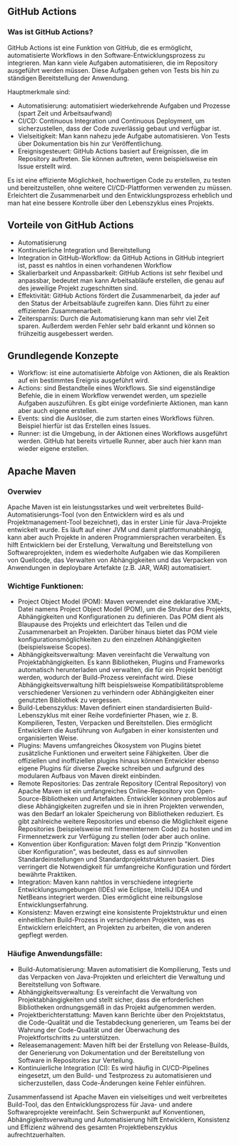 ## GitHub Actions
### Was ist GitHub Actions?
GitHub Actions ist eine Funktion von GitHub, die es ermöglicht, automatisierte Workflows in den Software-Entwicklungsprozess zu integrieren.
Man kann viele Aufgaben automatisieren, die im Repository ausgeführt werden müssen. Diese Aufgaben gehen von Tests bis hin zu ständigen Bereitstellung der Anwendung.

Hauptmerkmale sind:
- Automatisierung: automatisiert wiederkehrende Aufgaben und Prozesse (spart Zeit und Arbeitsaufwand)
- CI/CD: Continuous Integration und Continuous Deployment, um sicherzustellen, dass der Code zuverlässig gebaut und verfügbar ist.
- Vielseitigkeit: Man kann nahezu jede Aufgabe automatisieren. Von Tests über Dokumentation bis hin zur Veröffentlichung.
- Ereignisgesteuert: GitHub Actions basiert auf Ereignissen, die im Repository auftreten. Sie können auftreten, wenn beispielsweise ein Issue erstellt wird.

Es ist eine effiziente Möglichkeit, hochwertigen Code zu erstellen, zu testen und bereitzustellen, ohne weitere CI/CD-Plattformen verwenden zu müssen. 
Erleichtert die Zusammenarbeit und den Entwicklungsprozess erheblich und man hat eine bessere Kontrolle über den Lebenszyklus eines Projekts. 

## Vorteile von GitHub Actions
- Automatisierung
- Kontinuierliche Integration und Bereitstellung
- Integration in GitHub-Workflow: da GitHub Actions in GitHub integriert ist, passt es nahtlos in einen vorhandenen Workflow
- Skalierbarkeit und Anpassbarkeit: GitHub Actions ist sehr flexibel und anpassbar, bedeutet man kann Arbeitsabläufe erstellen, die genau auf des jeweilige Projekt zugeschnitten sind.
- Effektivität: GitHub Actions fördert die Zusammenarbeit, da jeder auf den Status der Arbeitsabläufe zugreifen kann. Dies führt zu einer effizienten Zusammenarbeit.
- Zeitersparnis: Durch die Automatisierung kann man sehr viel Zeit sparen. Außerdem werden Fehler sehr bald erkannt und können so frühzeitig ausgebessert werden.

## Grundlegende Konzepte 
- Workflow: ist eine automatisierte Abfolge von Aktionen, die als Reaktion auf ein bestimmtes Ereignis ausgeführt wird.
- Actions: sind Bestandteile eines Workflows. Sie sind eigenständige Befehle, die in einem Workflow verwendet werden, um spezielle Aufgaben auszuführen. Es gibt einige vordefinierte Aktionen, man kann aber auch eigene erstellen.
- Events: sind die Auslöser, die zum starten eines Workflows führen. Beispiel hierfür ist das Erstellen eines Issues.
- Runner: ist die Umgebung, in der Aktionen eines Workflows ausgeführt werden. GitHub hat bereits virtuelle Runner, aber auch hier kann man wieder eigene erstellen.

## Apache Maven
### Overwiev
Apache Maven ist ein leistungsstarkes und weit verbreitetes Build-Automatisierungs-Tool (von den Entwicklern wird es als und Projektmanagement-Tool bezeichnet), das in erster Linie für Java-Projekte entwickelt wurde. Es läuft auf einer JVM und damit plattformunabhängig, kann aber auch Projekte in anderen Programmiersprachen verarbeiten.
Es hilft Entwicklern bei der Erstellung, Verwaltung und Bereitstellung von Softwareprojekten, indem es wiederholte Aufgaben wie das Kompilieren von Quellcode, das Verwalten von Abhängigkeiten und das Verpacken von Anwendungen in deploybare Artefakte (z.B. JAR, WAR) automatisiert.
### Wichtige Funktionen:
- Project Object Model (POM): Maven verwendet eine deklarative XML-Datei namens Project Object Model (POM), um die Struktur des Projekts, Abhängigkeiten und Konfigurationen zu definieren. Das POM dient als Blaupause des Projekts und erleichtert das Teilen und die Zusammenarbeit an Projekten. Darüber hinaus bietet das POM viele konfigurationsmöglichkeiten zu den einzelnen Abhängigkeiten (beispielsweise Scopes).
- Abhängigkeitsverwaltung: Maven vereinfacht die Verwaltung von Projektabhängigkeiten. Es kann Bibliotheken, Plugins und Frameworks automatisch herunterladen und verwalten, die für ein Projekt benötigt werden, wodurch der Build-Prozess vereinfacht wird. Diese Abhängigkeitsverwaltung hilft beispielsweise Kompatibilitätsprobleme verschiedener Versionen zu verhindern oder Abhängigkeiten einer genutzten Bibliothek zu vergessen.
- Build-Lebenszyklus: Maven definiert einen standardisierten Build-Lebenszyklus mit einer Reihe vordefinierter Phasen, wie z. B. Kompilieren, Testen, Verpacken und Bereitstellen. Dies ermöglicht Entwicklern die Ausführung von Aufgaben in einer konsistenten und organisierten Weise.
- Plugins: Mavens umfangreiches Ökosystem von Plugins bietet zusätzliche Funktionen und erweitert seine Fähigkeiten. Über die offiziellen und inoffiziellen plugins hinaus können Entwickler ebenso eigene Plugins für diverse Zwecke schreiben und aufgrund des modularen Aufbaus von Maven direkt einbinden.
- Remote Repositories: Das zentrale Repository (Central Repository) von Apache Maven ist ein umfangreiches Online-Repository von Open-Source-Bibliotheken und Artefakten. Entwickler können problemlos auf diese Abhängigkeiten zugreifen und sie in ihren Projekten verwenden, was den Bedarf an lokaler Speicherung von Bibliotheken reduziert. Es gibt zahlreiche weitere Repositories und ebenso die Möglichkeit eigene Repositories (beispielsweise mit firmeninternem Code) zu hosten und im Firmennetzwerk zur Verfügung zu stellen (oder aber auch online.
- Konvention über Konfiguration: Maven folgt dem Prinzip "Konvention über Konfiguration", was bedeutet, dass es auf sinnvollen Standardeinstellungen und Standardprojektstrukturen basiert. Dies verringert die Notwendigkeit für umfangreiche Konfiguration und fördert bewährte Praktiken.
- Integration: Maven kann nahtlos in verschiedene integrierte Entwicklungsumgebungen (IDEs) wie Eclipse, IntelliJ IDEA und NetBeans integriert werden. Dies ermöglicht eine reibungslose Entwicklungserfahrung.
- Konsistenz: Maven erzwingt eine konsistente Projektstruktur und einen einheitlichen Build-Prozess in verschiedenen Projekten, was es Entwicklern erleichtert, an Projekten zu arbeiten, die von anderen gepflegt werden.

### Häufige Anwendungsfälle:
- Build-Automatisierung: Maven automatisiert die Kompilierung, Tests und das Verpacken von Java-Projekten und erleichtert die Verwaltung und Bereitstellung von Software.
- Abhängigkeitsverwaltung: Es vereinfacht die Verwaltung von Projektabhängigkeiten und stellt sicher, dass die erforderlichen Bibliotheken ordnungsgemäß in das Projekt aufgenommen werden.
- Projektberichterstattung: Maven kann Berichte über den Projektstatus, die Code-Qualität und die Testabdeckung generieren, um Teams bei der Wahrung der Code-Qualität und der Überwachung des Projektfortschritts zu unterstützen.
- Releasemanagement: Maven hilft bei der Erstellung von Release-Builds, der Generierung von Dokumentation und der Bereitstellung von Software in Repositories zur Verteilung.
- Kontinuierliche Integration (CI): Es wird häufig in CI/CD-Pipelines eingesetzt, um den Build- und Testprozess zu automatisieren und sicherzustellen, dass Code-Änderungen keine Fehler einführen.

Zusammenfassend ist Apache Maven ein vielseitiges und weit verbreitetes Build-Tool, das den Entwicklungsprozess für Java- und andere Softwareprojekte vereinfacht. Sein Schwerpunkt auf Konventionen, Abhängigkeitsverwaltung und Automatisierung hilft Entwicklern, Konsistenz und Effizienz während des gesamten Projektlebenszyklus aufrechtzuerhalten.
